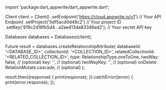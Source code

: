 import 'package:dart_appwrite/dart_appwrite.dart';

Client client = Client()
  .setEndpoint('https://cloud.appwrite.io/v1') // Your API Endpoint
  .setProject('5df5acd0d48c2') // Your project ID
  .setKey('919c2d18fb5d4...a2ae413da83346ad2'); // Your secret API key

Databases databases = Databases(client);

Future result = databases.createRelationshipAttribute(
  databaseId: '<DATABASE_ID>',
  collectionId: '<COLLECTION_ID>',
  relatedCollectionId: '<RELATED_COLLECTION_ID>',
  type:  RelationshipType.oneToOne,
  twoWay: false, // (optional)
  key: '', // (optional)
  twoWayKey: '', // (optional)
  onDelete:  RelationMutate.cascade, // (optional)
);

result.then((response) {
  print(response);
}).catchError((error) {
  print(error.response);
});
